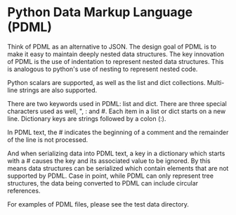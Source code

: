 # Python Data Markup Language (PDML)

Think of PDML as an alternative to JSON. 
The design goal of PDML is to make it easy to
maintain deeply nested data structures. The key
innovation of PDML is the use of indentation to
represent nested data structures. This is analogous 
to python's use of nesting to represent nested code.

Python scalars are supported, as well as the list
and dict collections. Multi-line strings are also
supported.

There are two keywords used in PDML: list and dict.
There are three special characters used as well, 
", : and #.
Each item in a list or dict starts on a new line. 
Dictionary keys are strings followed by a colon (:).

In PDML text, the # indicates the beginning
of a comment and the remainder of the line is not
processed.

And when serializing data into PDML text, a key
in a dictionary which starts with a # causes the 
key and its associated value to be ignored. By this 
means data structures can be serialized which contain
elements that are not supported by PDML. Case in point,
while PDML can only represent tree structures, the 
data being converted to PDML can include circular 
references.

For examples of PDML files, please see the test data 
directory.
